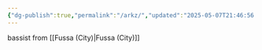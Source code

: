 ```yaml
---
{"dg-publish":true,"permalink":"/arkz/","updated":"2025-05-07T21:46:56.165+08:00"}
---
```


bassist
from [[Fussa (City)\|Fussa (City)]]